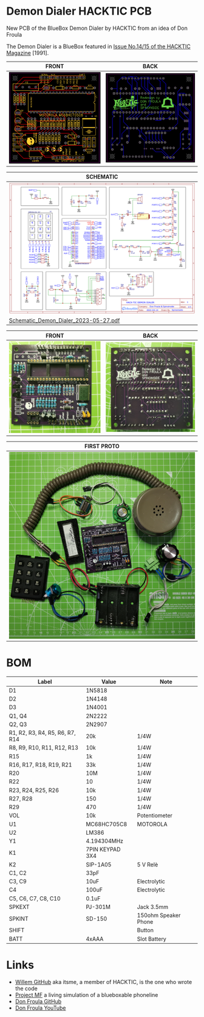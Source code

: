 # Demon Dialer HACKTIC PCB
New PCB of the BlueBox Demon Dialer by HACKTIC from an idea of Don Froula

The Demon Dialer is a BlueBox featured in [Issue No.14/15 of the HACKTIC Magazine](https://archive.org/details/hacktic-14-15_202105/page/48/mode/2up) [1991].


| FRONT  | BACK  |
| ------ | ----- |
| ![PCB_PCB_Demon Dialer V2_2023-05-27_FRONT.png](https://github.com/spinoinside/Demon_Dialer_HACKTIC_PCB/blob/main/images/PCB_Demon_Dialer_V2_2023-05-27_FRONT.png) | ![PCB_Demon_Dialer_V2_2023-05-27_BACK.png](https://github.com/spinoinside/Demon_Dialer_HACKTIC_PCB/blob/main/images/PCB_Demon_Dialer_V2_2023-05-27_BACK.png) |

| SCHEMATIC |
| --------- |
| ![Schematic_Demon_Dialer_2023-05-27.png](https://github.com/spinoinside/Demon_Dialer_HACKTIC_PCB/blob/main/schematic/Schematic_Demon_Dialer_2023-05-27.png) |
| [Schematic_Demon_Dialer_2023-05-27.pdf](https://github.com/spinoinside/Demon_Dialer_HACKTIC_PCB/blob/main/schematic/Schematic_Demon_Dialer_2023-05-27.pdf) |

| FRONT  | BACK  |
| ------ | ----- |
| ![PCB_assembled_FRONT.jpg](https://github.com/spinoinside/Demon_Dialer_HACKTIC_PCB/blob/main/images/PCB_assembled_FRONT.jpg) | ![`PCB_assembled_BACK.jpg`](https://github.com/spinoinside/Demon_Dialer_HACKTIC_PCB/blob/main/images/PCB_assembled_BACK.jpg) |

| FIRST PROTO |
| --------- |
| ![All_Parts.jpg](https://github.com/spinoinside/Demon_Dialer_HACKTIC_PCB/blob/main/images/All_Parts.jpg) |

# BOM

| Label | Value | Note |
| ----- | ----- | ---- |
| D1 | 1N5818 | |
| D2 | 1N4148 |  |
| D3 | 1N4001 |  |
| Q1, Q4 | 2N2222 |  |
| Q2, Q3 | 2N2907 |  |
| R1, R2, R3, R4, R5, R6, R7, R14 | 20k | 1/4W |
| R8,  R9, R10, R11, R12, R13 | 10k | 1/4W |
| R15 | 1k | 1/4W |
| R16, R17, R18, R19, R21 | 33k | 1/4W |
| R20 | 10M | 1/4W |
| R22 | 10 | 1/4W |
| R23, R24, R25, R26 | 10k | 1/4W |
| R27, R28 | 150 | 1/4W |
| R29 | 470 | 1/4W |
| VOL | 10k | Potentiometer |
| U1 | MC68HC705C8 | MOTOROLA |
| U2 | LM386 |  |
| Y1 | 4.194304MHz |  |
| K1 | 7PIN KEYPAD 3X4 |  |
| K2 | SIP-1A05 | 5 V Relè |
| C1, C2 | 33pF |  |
| C3, C9  | 10uF | Electrolytic |
| C4 | 100uF | Electrolytic |
| C5, C6, C7, C8, C10 | 0.1uF | |
| SPKEXT | PJ-301M | Jack 3.5mm |
| SPKINT | SD-150 | 150ohm Speaker Phone |
| SHIFT |  | Button |
| BATT | 4xAAA | Slot Battery |

# Links

 * [Willem GitHub](https://github.com/nlitsme/HACKTIC_demon_dialer) aka itsme, a member of HACKTIC, is the one who wrote the code
 * [Project MF](http://www.projectmf.org/) a living simulation of a blueboxable phoneline
 * [Don Froula GitHub](https://github.com/donfroula)
 * [Don Froula YouTube](https://m.youtube.com/user/df9999999999/videos)
 


